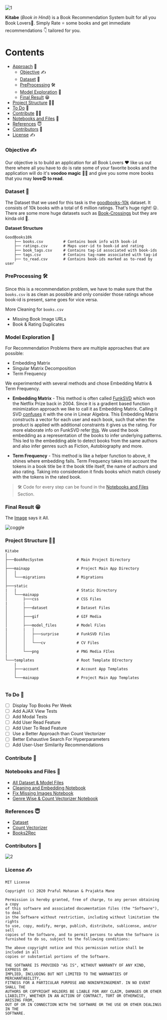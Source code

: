 
![1](https://user-images.githubusercontent.com/45713796/98271308-d18aac80-1fb5-11eb-9db3-dda942cc1b07.png)


**Kitabe** (*Book in Hindi*) is a Book Recommendation System built for all you Book Lovers📖.
Simply Rate ⭐ some books and get immediate recommendations 👇 tailored for you.

# Contents
- [Approach](#objective-) 🧐
    - [Objective](#objective-) ✍
    - [Dataset](#dataset-) 🧾
    - [PreProcessing](#preprocessing-) 🛠
    - [Model Exploration](#model-exploration-) 🤯
    - [Final Result](#final-result-) 😁
- [Project Structure](#project-structure-%EF%B8%8F) 💁‍♀️
- [To Do](#to-do-) 🎯
- [Contribute](#contribute-) 🧏‍♂️
- [Notebooks and Files](#notebooks-and-files-) 📓
- [References](#references-) 😇
- [Contributors](#contributors-) 🤗
- [License](#license) ✍


### Objective ✍
Our objective is to build an application for all Book Lovers ♥ like us out there where all you have to 
do is rate some of your favorite books and the application will do it's **voodoo magic** 🧙‍♂️ and give you some more books that you may **love😍 to read**.

### Dataset 🧾
The Dataset that we used for this task is the [goodbooks-10k](https://github.com/zygmuntz/goodbooks-10k) dataset. It consists of 10k books with a total of 6 million ratings. That's huge right! 😮. There are some more huge datasets such as [Book-Crossings](http://www2.informatik.uni-freiburg.de/~cziegler/BX/) but they are kinda old 😬.

**Dataset Structure** 
```
GoodBooks10k 
    ├── books.csv         # Contains book info with book-id                         
    ├── ratings.csv       # Maps user-id to book-id and rating  
    ├── book_tags.csv     # Contains tag-id associated with book-ids
    ├── tags.csv          # Contains tag-name associated with tag-id
    ├── to_read.csv       # Contains book-ids marked as to-read by user  
```

### PreProcessing 🛠
Since this is a recommendation problem, we have to make sure that the `books.csv` is as clean as possible and only consider those ratings whose book-id is present, same goes for vice versa.

More Cleaning for `books.csv`
- Missing Book Image URLs
- Book & Rating Duplicates

### Model Exploration 🤯
For Recommendation Problems there are multiple approaches that are possible:
- Embedding Matrix
- Singular Matrix Decomposition
- Term Frequency

We experimented with several methods and chose Embedding Matrix & Term Frequency.

- **Embedding Matrix** - This method is often called [FunkSVD](https://www.coursera.org/lecture/matrix-factorization/deriving-funksvd-lyTpD) which won the Netflix Prize back in 2004. Since it is a gradient based function minimization approach we like to call it as Embedding Matrix. Calling it SVD [confuses](https://www.quora.com/What-is-the-difference-between-SVD-and-matrix-factorization-in-context-of-recommendation-engine/answer/Luis-Argerich) it with the one in Linear Algebra. This Embedding Matrix constructs a vector for each user and each book, such that when the product is applied with additional constraints it gives us the rating. For more elaborate info on FunkSVD refer [this](http://sifter.org/~simon/journal/20061211.html). 
We used the book embedding as a representation of the books to infer underlying patterns. This led to the embedding able to detect books from the same authors and also infer genres such as Fiction, Autobiography and more.

- **Term Frequency** - This method is like a helper function to above, it shines where embedding fails. Term Frequency takes into account the tokens in a book title be it the book title itself, the name of authors and also rating. Taking into consideration it finds books which match closely with the tokens in the rated book.

> 🛠 Code for every step can be found in the [Notebooks and Files](#notebooks-and-files) Section.

### Final Result 😁
The [Image](https://coggle.it/diagram/X6TOUxlMvSl8FBM4/t/dataset/7083ac4f2de39517a4d97cd9d3d211c11af6e65f9a0034c46d613ff0f9cd5) says it All.

![coggle](https://user-images.githubusercontent.com/45713796/98331008-ae95e200-2021-11eb-915b-892854f88a6e.png)


### Project Structure 💁‍♀️
```
Kitabe
│   
├───BookRecSystem               # Main Project Directory
│       
├───mainapp                     # Project Main App Directory
│   │   
│   └───migrations              # Migrations
│           
├───static          
|   |                           # Static Directory
│   └───mainapp
│       ├───css                 # CSS Files  
|       |                         
│       ├───dataset             # Dataset Files
│       │       
│       ├───gif                 # GIF Media
│       │       
│       ├───model_files         # Model Files
|       |   |      
│       │   ├───surprise        # FunkSVD Files
│       │   │       
│       │   └───cv              # CV Files
│       │           
│       └───png                 # PNG Media FIles
|           
└───templates                   # Root Template DIrectory
    |
    ├───account                 # Account App Templates
    │       
    └───mainapp                 # Project Main App Templates
               
```            

### To Do 🎯
- [ ] Display Top Books Per Week
- [ ] Add AJAX View Tests
- [ ] Add Modal Tests
- [ ] Add User Read Feature
- [ ] Add User To Read Feature
- [ ] Use a Better Approach than Count Vectorizer
- [ ] Better Exhaustive Search For Hyperparameters
- [ ] Add User-User Similarity Recommendations

### Contribute 📝

### Notebooks and Files 📓
- [All Dataset & Model Files](https://drive.google.com/drive/folders/1SvuCvfiSxwuF21EvmKyhSkuwjgK7KU6S?usp=sharing)
- [Cleaning and Embedding Notebook](https://drive.google.com/file/d/1wlKiSvYQEXG7xtru5jDQWQwxffaVd9Ap/view?usp=sharing)
- [Fix Missing Images Notebook](https://drive.google.com/file/d/1S0pd5t9oU9a63EdmlXmxhNWGc228W3ke/view?usp=sharing)
- [Genre Wise & Count Vectorizer Notebook](https://drive.google.com/file/d/1LRr4Nm2I2HRJUTXbRea3sK5A1Bvp_lav/view?usp=sharing)

### References 😇

- [Dataset](https://github.com/zygmuntz/goodbooks-10k)
- [Count Vectorizer](https://www.kaggle.com/sasha18/recommend-books-using-count-tfidf-on-titles)
- [Books2Rec](https://github.com/dorukkilitcioglu/books2rec)

### Contributors 🤗
![2](https://contributors-img.web.app/image?repo=Praful932/Kitabe)

### License ✍
```
MIT License

Copyright (c) 2020 Praful Mohanan & Prajakta Mane

Permission is hereby granted, free of charge, to any person obtaining a copy
of this software and associated documentation files (the "Software"), to deal
in the Software without restriction, including without limitation the rights
to use, copy, modify, merge, publish, distribute, sublicense, and/or sell
copies of the Software, and to permit persons to whom the Software is
furnished to do so, subject to the following conditions:

The above copyright notice and this permission notice shall be included in all
copies or substantial portions of the Software.

THE SOFTWARE IS PROVIDED "AS IS", WITHOUT WARRANTY OF ANY KIND, EXPRESS OR
IMPLIED, INCLUDING BUT NOT LIMITED TO THE WARRANTIES OF MERCHANTABILITY,
FITNESS FOR A PARTICULAR PURPOSE AND NONINFRINGEMENT. IN NO EVENT SHALL THE
AUTHORS OR COPYRIGHT HOLDERS BE LIABLE FOR ANY CLAIM, DAMAGES OR OTHER
LIABILITY, WHETHER IN AN ACTION OF CONTRACT, TORT OR OTHERWISE, ARISING FROM,
OUT OF OR IN CONNECTION WITH THE SOFTWARE OR THE USE OR OTHER DEALINGS IN THE
SOFTWARE.
```
